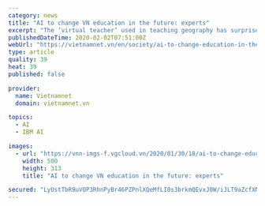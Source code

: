 ```yaml
---
category: news
title: "AI to change VN education in the future: experts"
excerpt: "The ‘virtual teacher’ used in teaching geography has surprised many teachers with its high effectiveness. The tool to build a ‘virtual teacher’ is from IBM Watson. This is software using AI developed by IBM so as to give answers to questions in natural languages. One doesn’t have to have deep knowledge about programming to be able to ..."
publishedDateTime: 2020-02-02T07:51:00Z
webUrl: "https://vietnamnet.vn/en/society/ai-to-change-education-in-the-future-experts-612523.html"
type: article
quality: 39
heat: 39
published: false

provider:
  name: Vietnamnet
  domain: vietnamnet.vn

topics:
  - AI
  - IBM AI

images:
  - url: "https://vnn-imgs-f.vgcloud.vn/2020/01/30/18/ai-to-change-education-in-the-future-experts.jpg"
    width: 500
    height: 313
    title: "AI to change VN education in the future: experts"

secured: "LyUstTbR9uVOP3RhnPyBr46PZPnlXQeMfLI0s3brkmQEvxJ0W/iJLT9aZcfXNp2NGdOUXgfqZ35x1wyQuMPO8xbLnFiN0bbPRJfoPJE2TxaTCwS56ap9UqYtsE7L4YHGS8RKbqTjpu13IMWy2cDJZna2x4qBF56C9gQRE9EqMLBlicpBzvVpM8BBY1jCG35BsL7BBRuE4Lf1CwH3pGVIRf53vJWGGZoxEGW1LYON2CEWNVckxU6Jbgrt9h8egHgraFzY+r8d9QonrPB86ljY2AU8DWF0zcduU2Vn8Eis6gwfSPGfVIx2Cm5cRKextzLGMto5Udv7FYP4hspmyy3YraYNM/YI69exZZ5coDZHslWqo83uTlSeMDRAiwnwHHubig+XwlvcIi7MGiU9G6JTkNjx9ccPhvhb+g+a3srGX+UUebDxeWG8rvdllg2y3AftxOC6UQnRR+5PIBk0rR0VJDoaDAe35XscbU05hSy6q1M=;JF4Fr6HsX9ggXJvLsT7nPA=="
---
```


